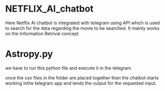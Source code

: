 # NETFLIX_AI_chatbot

Here Netflix Ai chatbot is integrated with telegram using API which is used to search for the data regarding the movie to be searched. It mainly works on the Information Retrival concept

# Astropy.py
we have to run this python file and execute it in the telegram.

once the csv files in the folder are placed together then the chatbot starts working inthe telegram app and lends the output for the requested input.
